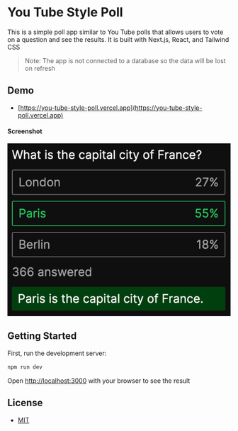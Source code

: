 # You Tube Style Poll

This is a simple poll app similar to You Tube polls that allows users to vote on a question and see the results. It is built with Next.js, React, and Tailwind CSS

> Note: The app is not connected to a database so the data will be lost on refresh

## Demo

- [https://you-tube-style-poll.vercel.app](https://you-tube-style-poll.vercel.app)

#### Screenshot

![screenshot](./screenshot.png 'screenshot')

## Getting Started

First, run the development server:

```bash
npm run dev
```

Open [http://localhost:3000](http://localhost:3000) with your browser to see the result

## License

- [MIT](LICENSE.md)
